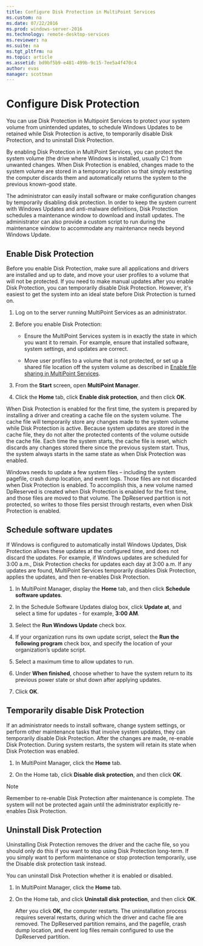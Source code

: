 ```yaml
---
title: Configure Disk Protection in MultiPoint Services
ms.custom: na
ms.date: 07/22/2016
ms.prod: windows-server-2016
ms.technology: remote-desktop-services
ms.reviewer: na
ms.suite: na
ms.tgt_pltfrm: na
ms.topic: article
ms.assetid: bd9bf5b9-e481-499b-9c15-7ee5a4f470c4
author: evas
manager: scottman
---
```

# Configure Disk Protection
You can use Disk Protection in Multipoint Services to protect your system volume from unintended updates, to schedule Windows Updates to be retained while Disk Protection is active, to temporarily disable Disk Protection, and to uninstall Disk Protection.  
  
By enabling Disk Protection in MultiPoint Services, you can protect the system volume (the drive where Windows is installed, usually C:) from unwanted changes. When Disk Protection is enabled, changes made to the system volume are stored in a temporary location so that simply restarting the computer discards them and automatically returns the system to the previous known-good state.  
  
The administrator can easily install software or make configuration changes by temporarily disabling disk protection. In order to keep the system current with Windows Updates and anti-malware definitions, Disk Protection schedules a maintenance window to download and install updates. The administrator can also provide a custom script to run during the maintenance window to accommodate any maintenance needs beyond Windows Update.  
  
## Enable Disk Protection  
Before you enable Disk Protection, make sure all applications and drivers are installed and up to date, and move your user profiles to a volume that will not be protected. If you need to make manual updates after you enable Disk Protection, you can temporarily disable Disk Protection. However, it's easiest to get the system into an ideal state before Disk Protection is turned on.  
  
 
1.  Log on to the server running MultiPoint Services as an administrator.  
  
2.  Before you enable Disk Protection:  
  
    -   Ensure the MultiPoint Services system is in exactly the state in which you want it to remain. For example, ensure that installed software, system settings, and updates are correct.  
  
    -   Move user profiles to a volume that is not protected, or set up a shared file location off the system volume as described in [Enable file sharing in MultiPoint Services](Enable-file-sharing-in-MultiPoint-services.md).  
  
3.  From the **Start** screen, open **MultiPoint Manager**.  
  
4.  Click the **Home** tab, click **Enable disk protection**, and then click **OK**.  
  
When Disk Protection is enabled for the first time, the system is prepared by installing a driver and creating a cache file on the system volume. The cache file will temporarily store any changes made to the system volume while Disk Protection is active. Because system updates are stored in the cache file, they do not alter the protected contents of the volume outside the cache file. Each time the system starts, the cache file is reset, which discards any changes stored there since the previous system start. Thus, the system always starts in the same state as when Disk Protection was enabled.  
  
Windows needs to update a few system files – including the system pagefile, crash dump location, and event logs. Those files are not discarded when Disk Protection is enabled. To accomplish this, a new volume named DpReserved is created when Disk Protection is enabled for the first time, and those files are moved to that volume. The DpReserved partition is not protected, so writes to those files persist through restarts, even when Disk Protection is enabled.  
  
## Schedule software updates  
If Windows is configured to automatically install Windows Updates, Disk Protection allows these updates at the configured time, and does not discard the updates. For example, if Windows updates are scheduled for 3:00 a.m., Disk Protection checks for updates each day at 3:00 a.m. If any updates are found, MultiPoint Services temporarily disables Disk Protection, applies the updates, and then re-enables Disk Protection.  
   
1.  In MultiPoint Manager, display the **Home** tab, and then click **Schedule software updates**.  
  
2.  In the Schedule Software Updates dialog box, click **Update at**, and select a time for updates - for example, **3:00 AM**.  
  
3.  Select the **Run Windows Update** check box.  
  
4.  If your organization runs its own update script, select the **Run the following program** check box, and specify the location of your organization’s update script.  
  
5.  Select a maximum time to allow updates to run.  
  
6.  Under **When finished**, choose whether to have the system return to its previous power state or shut down after applying updates.  
  
7.  Click **OK**.  
  
## Temporarily disable Disk Protection  
If an administrator needs to install software, change system settings, or perform other maintenance tasks that involve system updates, they can temporarily disable Disk Protection. After the changes are made, re-enable Disk Protection. During system restarts, the system will retain its state when Disk Protection was enabled.  
    
1.  In MultiPoint Manager, click the **Home** tab.  
  
2.  On the Home tab, click **Disable disk protection**, and then click **OK**.  
  
> [!NOTE]  
> Remember to re-enable Disk Protection after maintenance is complete. The system will not be protected again until the administrator explicitly re-enables Disk Protection.  
  
## Uninstall Disk Protection  
Uninstalling Disk Protection removes the driver and the cache file, so you should only do this if you want to stop using Disk Protection long-term. If you simply want to perform maintenance or stop protection temporarily, use the Disable disk protection task instead.  
  
You can uninstall Disk Protection whether it is enabled or disabled.  
   
1.  In MultiPoint Manager, click the **Home** tab.  
  
2.  On the Home tab, and click **Uninstall disk protection**, and then click **OK**.  
  
    After you click **OK**, the computer restarts. The uninstallation process requires several restarts, during which the driver and cache file are removed. The DpReserved partition remains, and the pagefile, crash dump location, and event log files remain configured to use the DpReserved partition.